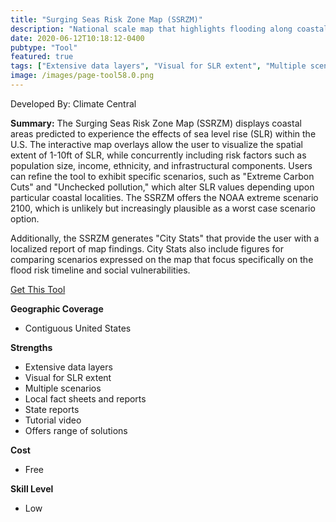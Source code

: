 ```yaml
---
title: "Surging Seas Risk Zone Map (SSRZM)"
description: "National scale map that highlights flooding along coastal areas with SLR from 1-10ft, social demographic layers. The tool also includes localized fact sheets and detailed reports with flood impacts and resilience efforts individuals may take."
date: 2020-06-12T10:18:12-0400
pubtype: "Tool"
featured: true
tags: ["Extensive data layers", "Visual for SLR extent", "Multiple scenarios", "Local fact sheets and reports", "State reports", "Tutorial video", "Offers range of solutions"]
image: /images/page-tool58.0.png
---
```

Developed By: Climate Central

**Summary:** The Surging Seas Risk Zone Map (SSRZM) displays coastal areas predicted to experience the effects of sea level rise (SLR) within the U.S. The interactive map overlays allow the user to visualize the spatial extent of 1-10ft of SLR, while concurrently including risk factors such as population size, income, ethnicity, and infrastructural components. Users can refine the tool to exhibit specific scenarios, such as "Extreme Carbon Cuts" and "Unchecked pollution," which alter SLR values depending upon particular coastal localities. The SSRZM offers the NOAA extreme scenario 2100, which is unlikely but increasingly plausible as a worst case scenario option.

Additionally, the SSRZM generates "City Stats" that provide the user with a localized report of map findings. City Stats also include figures for comparing scenarios expressed on the map that focus specifically on the flood risk timeline and social vulnerabilities.

<a href="https://riskfinder.climatecentral.org/" target="_blank">Get This Tool</a>

__**Geographic Coverage**__
- Contiguous United States

__**Strengths**__
-  Extensive data layers
-   Visual for SLR extent
-   Multiple scenarios
-   Local fact sheets and reports
-   State reports
-   Tutorial video
-   Offers range of solutions

__**Cost**__
- Free

__**Skill Level**__
- Low
